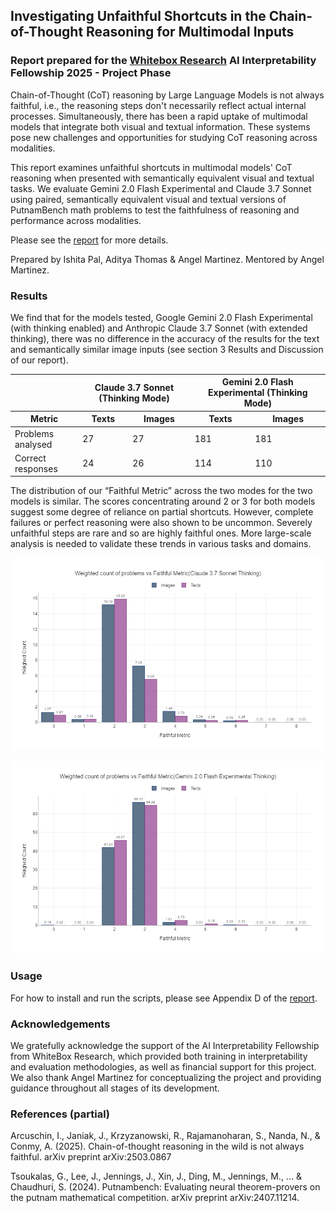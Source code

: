 ## Investigating Unfaithful Shortcuts in the Chain-of-Thought Reasoning for Multimodal Inputs


### Report prepared for the [Whitebox Research](https://www.whiteboxresearch.org/) AI Interpretability Fellowship 2025 - Project Phase
Chain-of-Thought (CoT) reasoning by Large Language Models is not always faithful, i.e., the reasoning steps don't necessarily reflect actual internal processes. Simultaneously, there has been a rapid uptake of multimodal models that
integrate both visual and textual information. These systems pose new challenges and opportunities for studying CoT reasoning across modalities.

This report examines unfaithful shortcuts in multimodal models' CoT reasoning when presented with semantically equivalent visual and textual tasks. We evaluate Gemini 2.0 Flash Experimental and Claude 3.7 Sonnet using paired, semantically equivalent visual and textual versions of PutnamBench math problems to test the faithfulness of reasoning and performance across modalities.

Please see the [report](https://github.com/whitebox-research/c2-proving-ground-martinez-cot/blob/main/report.pdf) for more details.

Prepared by Ishita Pal, Aditya Thomas & Angel Martinez. Mentored by Angel Martinez.


### Results

We find that for the models tested, Google Gemini 2.0 Flash Experimental (with thinking enabled) and Anthropic Claude 3.7 Sonnet (with extended thinking), there was no difference in the accuracy of the results for the text and semantically similar image inputs (see section 3 Results and Discussion of our report).

<table>
  <thead>
    <tr>
      <th></th>
      <th colspan="2">Claude 3.7 Sonnet (Thinking Mode)</th>
      <th colspan="2">Gemini 2.0 Flash Experimental (Thinking Mode)</th>
    </tr>
    <tr>
      <th>Metric</th><th>Texts</th><th>Images</th><th>Texts</th><th>Images</th>
    </tr>
  </thead>
  <tbody>
    <tr><td>Problems analysed</td><td>27</td><td>27</td><td>181</td><td>181</td></tr>
    <tr><td>Correct responses</td><td>24</td><td>26</td><td>114</td><td>110</td></tr>
  </tbody>
</table>


The distribution of our “Faithful Metric” across the two modes for the two models is similar. The scores concentrating around 2 or 3 for both models suggest some degree of reliance on partial shortcuts. However, complete failures or perfect reasoning were also shown to be uncommon. Severely unfaithful steps are rare and so are highly faithful ones. More large-scale analysis is needed to validate these trends in various tasks and domains.

![Faithful Metric - Claude](/plots/claude_unfaithfulness_plot.png?raw=true "Faithful Metric - Claude") 

![Faithful Metric - Gemini](/plots/gemini_unfaithfulness_plot.png?raw=true "Faithful Metric - Gemini") 


### Usage

For how to install and run the scripts, please see Appendix D of the [report](https://github.com/whitebox-research/c2-proving-ground-martinez-cot/blob/main/report.pd).


### Acknowledgements
We gratefully acknowledge the support of the AI Interpretability Fellowship from WhiteBox Research, which provided both training in interpretability and evaluation methodologies, as well as financial support for this project. We also thank Angel Martinez for conceptualizing the project and providing guidance throughout all stages of its development.


### References (partial)
Arcuschin, I., Janiak, J., Krzyzanowski, R., Rajamanoharan, S., Nanda, N., & Conmy, A. (2025). Chain-of-thought reasoning in the wild is not always faithful. arXiv preprint arXiv:2503.0867

Tsoukalas, G., Lee, J., Jennings, J., Xin, J., Ding, M., Jennings, M., ... & Chaudhuri, S. (2024). Putnambench: Evaluating neural theorem-provers on the putnam mathematical competition. arXiv preprint arXiv:2407.11214.
